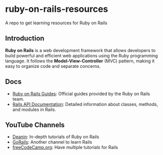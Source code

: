 # ruby-on-rails-resources
A repo to get learning resources for Ruby on Rails 

## Introduction

**Ruby on Rails** is a web development framework that allows developers to build powerful and efficient web applications using the Ruby programming language. It follows the **Model-View-Controller** (MVC) pattern, making it easy to organize code and separate concerns.

## Docs 

 - [Ruby on Rails Guides](https://guides.rubyonrails.org): Official guides provided by the Ruby on Rails team.
 - [Rails API Documentation]('https://api.rubyonrails.org): Detailed information about classes, methods, and modules in Rails. 

## YouTube Channels

- [Deanin](https://www.youtube.com/@Deanin): In-depth tutorials of Ruby on Rails
- [GoRails](https://www.youtube.com/@GorailsTV): Another channel to learn Rails
- [freeCodeCamp.org](https://www.youtube.com/@freecodecamp): Have multiple tutorials for Rails